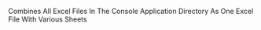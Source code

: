 Combines All Excel Files In The Console Application Directory As One Excel File With Various Sheets 
